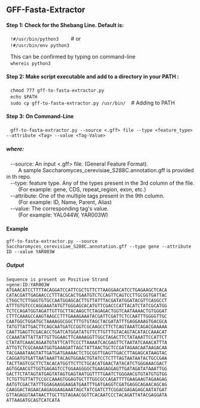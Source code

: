 ## GFF-Fasta-Extractor
 
#### Step 1: Check for the Shebang Line. Default is:
&ensp; ``` !#/usr/bin/python3 ```  &emsp; &ensp; # or\
&ensp; ``` !#/usr/bin/env python3 ``` 

&ensp; This can be confirmed by typing on command-line \
&ensp; ``` whereis python3 ``` 

#### Step 2: Make script executable and add to a directory in your PATH :
&ensp; ``` chmod 777 gff-to-fasta-extractor.py ``` \
&ensp; ``` echo $PATH ``` \
&ensp; ``` sudo cp gff-to-fasta-extractor.py /usr/bin/ ``` &ensp; # Adding to PATH

#### Step 3: On Command-Line
&ensp; ``` gff-to-fasta-extractor.py --source <.gff> file --type <feature_type> --attribute <Tag> --value <Tag-Value> ```

##### where: 
&ensp; --source: An input <.gff> file. (General Feature Format). \
&ensp;&ensp;&ensp;&ensp; A sample Saccharomyces_cerevisiae_S288C.annotation.gff is provided in th repo. \
&ensp; --type: feature type. Any of the types present in the 3rd column of the file. \
&ensp;&ensp;&ensp;&ensp; (For example: gene, CDS, repeat_region, exon, etc.)\
&ensp; --attribute: One of the multiple tags present in the 9th column.\
&ensp;&ensp;&ensp;&ensp; (For example: ID, Name, Parent, Alias)\
&ensp; --value: The corresponding tag's value.\
&ensp;&ensp;&ensp;&ensp; (For example: YAL044W, YAR003W)

#### Example
```gff-to-fasta-extractor.py --source Saccharomyces_cerevisiae_S288C.annotation.gff --type gene --attribute ID --value YAR003W ```

##### Output 
```
Sequence is present on Positive Strand
>gene:ID:YAR003W
ATGAACATCCTTTTACAGGATCCATTCGCTGTTCTTAAGGAACATCCTGAGAAGCTCACA
CATACGATTGAGAACCCTTTACGCACTGAATGTCTCCAGTTCAGTCCTTGCGGTGATTAC
CTGGCTCTTGGGTGTGCCAATGGAGCACTTGTTATTTACGATATGGATACGTTCAGGCCT
ATTTGTGTCCCAGGAAATATGTTGGGAGCACATGTTCGACCCATTACATCTATCGCATGG
TCTCCAGATGGTAGATTGTTGCTTACAAGCTCTAGAGACTGGTCAATAAAACTGTGGGAT
CTTTCAAAGCCAAGTAAGCCTTTGAAAGAAATACGATTCGATTCTCCAATTTGGGGTTGC
CAATGGCTGGATGCTAAAAGGCGGCTTTGTGTAGCTACGATATTTGAGGAAAGTGACGCA
TATGTTATTGACTTCAGCAATGATCCGGTCGCAAGCCTTCTCAGTAAATCAGACGAAAAA
CAATTGAGTTCGACACCTGATCATGGATATGTTCTTGTTTGTACAGTACATACCAAACAT
CCAAATATTATTATTGTTGGAACTTCAAAAGGTTGGCTAGACTTCTATAAATTCCATTCT
CTATATCAAACAGAATGTATTCATTCCCTTAAAATCACGAGTTCTAATATCAAACATTTA
ATTGTCTCGCAAAATGGTGAAAGATTAGCTATTAACTGCTCCGATAGAACAATAAGACAA
TACGAAATAAGTATTGATGATGAAAACTCTGCGGTTGAGTTGACCTTAGAGCATAAGTAC
CAGGATGTGATTAATAAATTACAGTGGAACTGTATCCTCTTTAGTAATAATACTGCCGAA
TACTTAGTCGCTTCTACACATGGTTCTTCTGCACATGAACTATACATCTGGGAAACGACT
AGTGGAACGTTGGTGAGAGTCCTGGAAGGGGCTGAAGAGGAGTTGATAGATATAAATTGG
GACTTCTATAGTATGAGTATAGTGAGTAATGGTTTTGAATCTGGGAACGTGTATGTGTGG
TCTGTTGTTATTCCGCCAAAGTGGAGTGCTTTGGCGCCAGATTTTGAAGAAGTAGAAGAG
AATGTCGACTATTTGGAGAAGGAAGATGAATTTGATGAGGTCGATGAGGCAGAACAGCAG
CAAGGACTAGAACAAGAGGAAGAAATAGCTATCGATCTTCGGACGAGAGAGCAATATGAT
GTTAGAGGTAATAACTTGCTTGTAGAACGGTTCACAATCCCTACAGATTATACGAGGATA
ATTAAGATGCAGTCATCATA
```
